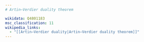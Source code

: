 ```yaml
---
# Artin–Verdier duality theorem

wikidata: Q4801183
msc_classification: 11
wikipedia_links:
  - "[[Artin–Verdier duality|Artin–Verdier duality theorem]]"
---
```


